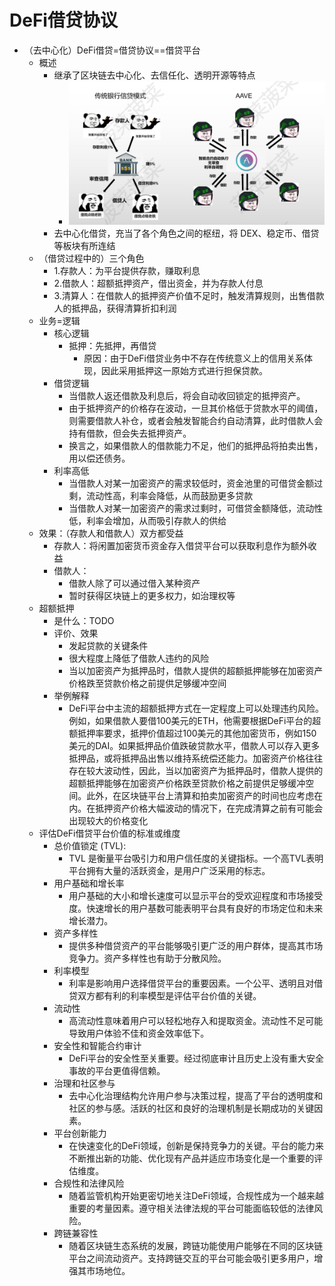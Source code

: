 # DeFi借贷协议

* （去中心化）DeFi借贷=借贷协议==借贷平台
  * 概述 
    * 继承了区块链去中心化、去信任化、透明开源等特点 
      * ![lending_bank_vs_aave](../assets/img/lending_bank_vs_aave.png)
    * 去中心化借贷，充当了各个角色之间的枢纽，将 DEX、稳定币、借贷等板块有所连结 
  * （借贷过程中的）三个角色 
    * 1.存款人：为平台提供存款，赚取利息 
    * 2.借款人：超额抵押资产，借出资金，并为存款人付息 
    * 3.清算人：在借款人的抵押资产价值不足时，触发清算规则，出售借款人的抵押品，获得清算折扣利润 
  * 业务=逻辑
    * 核心逻辑 
      * 抵押：先抵押，再借贷 
        * 原因：由于DeFi借贷业务中不存在传统意义上的信用关系体现，因此采用抵押这一原始方式进行担保贷款。 
    * 借贷逻辑 
      * 当借款人返还借款及利息后，将会自动收回锁定的抵押资产。 
      * 由于抵押资产的价格存在波动，一旦其价格低于贷款水平的阈值，则需要借款人补仓，或者会触发智能合约自动清算，此时借款人会持有借款，但会失去抵押资产。 
      * 换言之，如果借款人的借款能力不足，他们的抵押品将拍卖出售，用以偿还债务。 
    * 利率高低 
      * 当借款人对某一加密资产的需求较低时，资金池里的可借贷金额过剩，流动性高，利率会降低，从而鼓励更多贷款 
      * 当借款人对某一加密资产的需求过剩时，可借贷金额降低，流动性低，利率会增加，从而吸引存款人的供给 
  * 效果：（存款人和借款人）双方都受益 
    * 存款人：将闲置加密货币资金存入借贷平台可以获取利息作为额外收益 
    * 借款人： 
      * 借款人除了可以通过借入某种资产 
      * 暂时获得区块链上的更多权力，如治理权等 
  * 超额抵押 
    * 是什么：TODO 
    * 评价、效果 
      * 发起贷款的关键条件 
      * 很大程度上降低了借款人违约的风险 
      * 当以加密资产为抵押品时，借款人提供的超额抵押能够在加密资产价格跌至贷款价格之前提供足够缓冲空间 
    * 举例解释 
      * DeFi平台中主流的超额抵押方式在一定程度上可以处理违约风险。例如，如果借款人要借100美元的ETH，他需要根据DeFi平台的超额抵押率要求，抵押价值超过100美元的其他加密货币，例如150美元的DAI。如果抵押品价值跌破贷款水平，借款人可以存入更多抵押品，或将抵押品出售以维持系统偿还能力。加密资产价格往往存在较大波动性，因此，当以加密资产为抵押品时，借款人提供的超额抵押能够在加密资产价格跌至贷款价格之前提供足够缓冲空间。此外，在区块链平台上清算和拍卖加密资产的时间也应考虑在内。在抵押资产价格大幅波动的情况下，在完成清算之前有可能会出现较大的价格变化 
  * 评估DeFi借贷平台价值的标准或维度 
    * 总价值锁定 (TVL): 
      * TVL 是衡量平台吸引力和用户信任度的关键指标。一个高TVL表明平台拥有大量的活跃资金，是用户广泛采用的标志。 
    * 用户基础和增长率 
      * 用户基础的大小和增长速度可以显示平台的受欢迎程度和市场接受度。快速增长的用户基数可能表明平台具有良好的市场定位和未来增长潜力。 
    * 资产多样性 
      * 提供多种借贷资产的平台能够吸引更广泛的用户群体，提高其市场竞争力。资产多样性也有助于分散风险。 
    * 利率模型 
      * 利率是影响用户选择借贷平台的重要因素。一个公平、透明且对借贷双方都有利的利率模型是评估平台价值的关键。 
    * 流动性 
      * 高流动性意味着用户可以轻松地存入和提取资金。流动性不足可能导致用户体验不佳和资金效率低下。 
    * 安全性和智能合约审计 
      * DeFi平台的安全性至关重要。经过彻底审计且历史上没有重大安全事故的平台更值得信赖。 
    * 治理和社区参与 
      * 去中心化治理结构允许用户参与决策过程，提高了平台的透明度和社区的参与感。活跃的社区和良好的治理机制是长期成功的关键因素。 
    * 平台创新能力 
      * 在快速变化的DeFi领域，创新是保持竞争力的关键。平台的能力来不断推出新的功能、优化现有产品并适应市场变化是一个重要的评估维度。 
    * 合规性和法律风险 
      * 随着监管机构开始更密切地关注DeFi领域，合规性成为一个越来越重要的考量因素。遵守相关法律法规的平台可能面临较低的法律风险。 
    * 跨链兼容性 
      * 随着区块链生态系统的发展，跨链功能使用户能够在不同的区块链平台之间流动资产。支持跨链交互的平台可能会吸引更多用户，增强其市场地位。 
